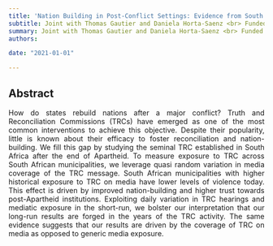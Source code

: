```yaml
---
title: 'Nation Building in Post-Conflict Settings: Evidence from South Africa'
subtitle: Joint with Thomas Gautier and Daniela Horta-Saenz <br> Funded by UNU WIDER and CEPR-STEG SGR 
summary: Joint with Thomas Gautier and Daniela Horta-Saenz <br> Funded by UNU WIDER and CEPR-STEG SGR 
authors:

date: "2021-01-01"

---
```


## Abstract

<p align="justify">  How do states rebuild nations after a major conflict? Truth and Reconciliation Commissions (TRCs) have emerged as one of the most common interventions to achieve this objective. Despite their popularity, little is known about their efficacy to foster reconciliation and nation-building. We fill this gap by studying the seminal TRC established in South Africa after the end of Apartheid. To measure exposure to TRC across South African municipalities, we leverage quasi random variation in media coverage of the TRC message. South African municipalities with higher historical exposure to TRC on media have lower levels of violence today. This effect is driven by improved nation-building and higher trust towards post-Apartheid institutions. Exploiting daily variation in TRC hearings and mediatic exposure in the short-run, we bolster our interpretation that our long-run results are forged in the years of the TRC activity. The same evidence suggests that our results are driven by the coverage of TRC on media as opposed to generic media exposure.